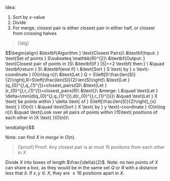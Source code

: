 
Idea: 
1. Sort by $x$-value
2. Divide 
3. For merge, closest pair is either closest pair in either half, or closest from crossing halves

>[!alg]

$$\begin{align}
&\textbf{Algorithm } \text{Closest Pairs}\\
&\textbf{Input: } \text{Set of points } S\subseteq \mathbb{R}^{2}\\
&\textbf{Output: } \text{Closest pair of points in }S\\
&\textbf{If } |S|==2 \textbf{ then:} \\
&\quad \textbf{return } S\\
&\textbf{end if} \\
&\text{Sort } S \text{ by } x \text{-coordinate } (O(n\log n))\\
&\text{Let } Q = S\left[0:\frac{len(S)}{2}\right],R=S\left[\frac{len(S)}{2}:len(S)\right]\\
&\text{Let }(q_{0}^{*},q_{1}^{*})=closest\_pairs(Q)\\
&\text{Let }(r_{0}^{*},r_{1}^{*})=closest\_pairs(R)\\
&\text{}\\
&merge: \\
&\quad \text{Let } \delta=\min\{d(q_{0}^{*},q_{1}^{*}),d(r_{0}^{*},r_{1}^{*})\}\\
&\quad \text{Let } X \text{ be points within } \delta \text{ of } S\left[\frac{len(S)}{2}\right]_{x} \text{ } (O(n)) \\
&\quad \text{Sort } X \text{ by } y \text{-coordinate } (O(n\log n))\\
&\quad \text{Look over all pairs of points within }15\text{ positions of each other in }X \text{ }(O(n))\\

\end{align}$$

Note: can find $X$ in $merge$ in $O(n)$.

>[!proof] Proof: Any closest pair is at most 15 positions from each other in $X$.

Divide $X$ into boxes of length $\frac{\delta}{2}$. Note: no two points of $X$ can share a box, as they would be in the same set $Q$ or $R$ with a distance less that $\delta$. If $x,y\in X$, they are $≥16$ positions apart in $X$. 

